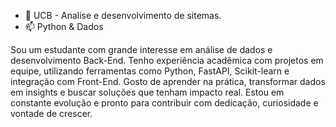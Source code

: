 - 💬 UCB - Analise e desenvolvimento de sitemas.
- 📫 Python & Dados

Sou um estudante com grande interesse em análise de dados e desenvolvimento Back-End. Tenho experiência acadêmica com projetos em equipe, utilizando ferramentas como Python, FastAPI, Scikit-learn e integração com Front-End. 
Gosto de aprender na prática, transformar dados em insights e buscar soluções que tenham impacto real. Estou em constante evolução e pronto para contribuir com dedicação, curiosidade e vontade de crescer.


<!--
**DVictor-js/DVictor-js** is a ✨ _special_ ✨ repository because its `README.md` (this file) appears on your GitHub profile.

Here are some ideas to get you started:

- 🔭 I’m currently working on ...
- 🌱 I’m currently learning ...
- 👯 I’m looking to collaborate on ...
- 🤔 I’m looking for help with ...
- 💬 Ask me about ...
- 📫 How to reach me: ...
- 😄 Pronouns: ...
- ⚡ Fun fact: ...
-->
